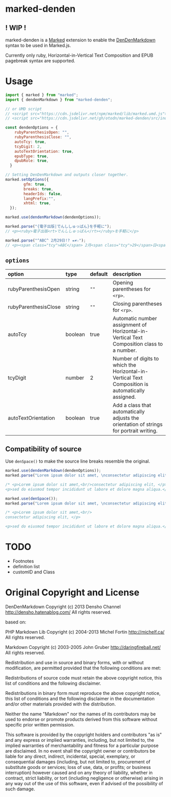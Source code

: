 # marked-denden
<!-- Description -->

## ! WIP !
marked-denden is a [Marked](https://github.com/markedjs/marked) extension to enable the [DenDenMarkdown](https://github.com/denshoch/DenDenMarkdown) syntax to be used in Marked.js.

Currently only ruby, Horizontal-in-Vertical Text Composition and EPUB pagebreak syntax are supported.

# Usage
<!-- Show most examples of how to use this extension -->

```js
import { marked } from "marked";
import { dendenMarkdown } from "marked-denden";

// or UMD script
// <script src="https://cdn.jsdelivr.net/npm/marked/lib/marked.umd.js"></script>
// <script src="https://cdn.jsdelivr.net/gh/otodn/marked-denden/src/index.min.js"></script>

const dendenOptions = { 
    rubyParenthesisOpen: "",
    rubyParenthesisClose: "",
    autoTcy: true,
    tcyDigit: 2,
    autoTextOrientation: true,
    epubType: true,
    dpubRole: true,
  }

// Setting DenDenMarkdown and outputs closer together.
marked.setOptions({
        gfm: true,
        breaks: true,
        headerIds: false,
        langPrefix:"",
        xhtml: true,
  });

marked.use(dendenMarkdown(dendenOptions));

marked.parse("{電子出版|でんししゅっぱん}を手軽に");
// <p><ruby>電子出版<rt>でんししゅっぱん</rt></ruby>を手軽に</p>

marked.parse("^ABC^ 2月29日!? ★≠☆");
// <p><span class="tcy">ABC</span> 2月<span class="tcy">29</span>日<span class="tcy">!?</span> <span class="upright">★</span><span class="sideways">≠</span><span class="upright">☆</span></p>
```

## `options`

|option|type|default|description|
|:----|:----|:----|:----|
|rubyParenthesisOpen|string| `""` |Opening parentheses for `<rp>`.|
|rubyParenthesisClose|string| `""` |Closing parentheses for `<rp>`.|
|autoTcy|boolean|true|Automatic number assignment of Horizontal-in-Vertical Text Composition class to a number.|
|tcyDigit|number|2|Number of digits to which the Horizontal-in-Vertical Text Composition is automatically assigned.|
|autoTextOrientation|boolean|true|Add a class that automatically adjusts the orientation of strings for portrait writing.|

## Compatibility of source

Use `denSpace()` to make the source line breaks resemble the original.

```js
marked.use(dendenMarkdown(dendenOptions));
marked.parse("Lorem ipsum dolor sit amet, \nconsectetur adipiscing elit, \n\nsed do eiusmod tempor incididunt ut labore et dolore magna aliqua.");

/* <p>Lorem ipsum dolor sit amet,<br/>consectetur adipiscing elit, </p>
<p>sed do eiusmod tempor incididunt ut labore et dolore magna aliqua.</p> */

marked.use(denSpace());
marked.parse("Lorem ipsum dolor sit amet, \nconsectetur adipiscing elit, \n\nsed do eiusmod tempor incididunt ut labore et dolore magna aliqua.");

/* <p>Lorem ipsum dolor sit amet,<br/>
consectetur adipiscing elit, </p>

<p>sed do eiusmod tempor incididunt ut labore et dolore magna aliqua.</p> */
```

# TODO

- Footnotes
- definition list
- customID and Class

# Original Copyright and License

DenDenMarkdown
Copyright (c) 2013 Densho Channel
http://densho.hatenablog.com/
All rights reserved.

based on:

PHP Markdown Lib Copyright (c) 2004-2013 Michel Fortin
http://michelf.ca/
All rights reserved.

Markdown
Copyright (c) 2003-2005 John Gruber http://daringfireball.net/ All rights reserved.

Redistribution and use in source and binary forms, with or without modification, are permitted provided that the following conditions are met:

Redistributions of source code must retain the above copyright notice, this list of conditions and the following disclaimer.

Redistributions in binary form must reproduce the above copyright notice, this list of conditions and the following disclaimer in the documentation and/or other materials provided with the distribution.

Neither the name "Markdown" nor the names of its contributors may be used to endorse or promote products derived from this software without specific prior written permission.

This software is provided by the copyright holders and contributors "as is" and any express or implied warranties, including, but not limited to, the implied warranties of merchantability and fitness for a particular purpose are disclaimed. In no event shall the copyright owner or contributors be liable for any direct, indirect, incidental, special, exemplary, or consequential damages (including, but not limited to, procurement of substitute goods or services; loss of use, data, or profits; or business interruption) however caused and on any theory of liability, whether in contract, strict liability, or tort (including negligence or otherwise) arising in any way out of the use of this software, even if advised of the possibility of such damage.
